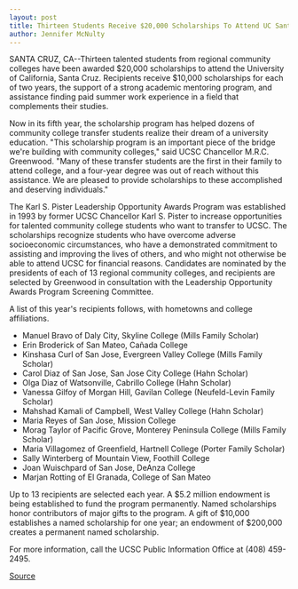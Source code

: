 ```yaml
---
layout: post
title: Thirteen Students Receive $20,000 Scholarships To Attend UC Santa Cruz From The Karl S. Pister Leadership Opportunity Awards Program
author: Jennifer McNulty
---
```


SANTA CRUZ, CA--Thirteen talented students from regional community  colleges have been awarded $20,000 scholarships to attend the University of  California, Santa Cruz. Recipients receive $10,000 scholarships for each of  two years, the support of a strong academic mentoring program, and  assistance finding paid summer work experience in a field that complements  their studies.

Now in its fifth year, the scholarship program has helped dozens of  community college transfer students realize their dream of a university  education. "This scholarship program is an important piece of the bridge  we're building with community colleges," said UCSC Chancellor M.R.C.  Greenwood. "Many of these transfer students are the first in their family to  attend college, and a four-year degree was out of reach without this  assistance. We are pleased to provide scholarships to these accomplished  and deserving individuals."

The Karl S. Pister Leadership Opportunity Awards Program was  established in 1993 by former UCSC Chancellor Karl S. Pister to increase  opportunities for talented community college students who want to transfer  to UCSC. The scholarships recognize students who have overcome adverse  socioeconomic circumstances, who have a demonstrated commitment to  assisting and improving the lives of others, and who might not otherwise be  able to attend UCSC for financial reasons. Candidates are nominated by the  presidents of each of 13 regional community colleges, and recipients are  selected by Greenwood in consultation with the Leadership Opportunity  Awards Program Screening Committee.

A list of this year's recipients follows, with hometowns and college  affiliations.
* Manuel Bravo of Daly City, Skyline College (Mills Family Scholar)
* Erin Broderick of San Mateo, Cañada College
* Kinshasa Curl of San Jose, Evergreen Valley College (Mills Family  Scholar)
* Carol Diaz of San Jose, San Jose City College (Hahn Scholar)
* Olga Diaz of Watsonville, Cabrillo College (Hahn Scholar)
* Vanessa Gilfoy of Morgan Hill, Gavilan College (Neufeld-Levin  Family Scholar)
* Mahshad Kamali of Campbell, West Valley College (Hahn Scholar)
* Maria Reyes of San Jose, Mission College
* Morag Taylor of Pacific Grove, Monterey Peninsula College (Mills  Family Scholar)
* Maria Villagomez of Greenfield, Hartnell College (Porter Family  Scholar)
* Sally Winterberg of Mountain View, Foothill College
* Joan Wuischpard of San Jose, DeAnza College
* Marjan Rotting of El Granada, College of San Mateo

Up to 13 recipients are selected each year. A $5.2 million endowment  is being established to fund the program permanently. Named scholarships  honor contributors of major gifts to the program. A gift of $10,000  establishes a named scholarship for one year; an endowment of $200,000  creates a permanent named scholarship.

For more information, call the UCSC Public Information Office at (408)  459-2495.

[Source](http://www1.ucsc.edu/news_events/press_releases/archive/96-97/05-97/052997-Thirteen_students_r.html "Permalink to 052997-Thirteen_students_r")